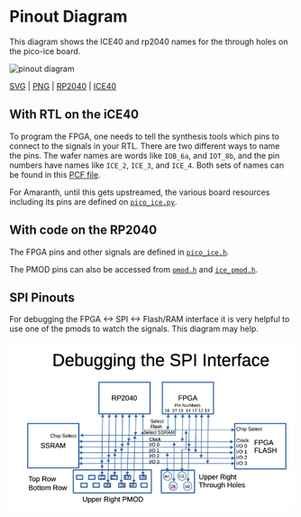 # Pinout Diagram

This diagram shows the ICE40 and rp2040 names for the through holes on the pico-ice board. 


![pinout diagram](pinout/pinout.svg)

[SVG](pinout/pinout.svg)
| [PNG](pinout/pinout.png)
| [RP2040](https://www.raspberrypi.com/documentation/pico-sdk/hardware.html#autotoc_md0)
| [ICE40](https://www.latticesemi.com/view_document?document_id=51971)


## With RTL on the iCE40

To program the FPGA, one needs to tell the synthesis tools which pins to connect to the signals in your RTL.  There are two different ways to name the pins.   The wafer names are words like `IOB_6a`, and `IOT_8b`, and the pin numbers have names like `ICE_2`, `ICE_3`, and `ICE_4`.
Both sets of names can be found in this [PCF file](https://github.com/tinyvision-ai-inc/pico-ice-sdk/blob/main/rtl/pico_ice.pcf).

For Amaranth, until this gets upstreamed, the various board resources including its pins are defined on
[`pico_ice.py`](https://github.com/tinyvision-ai-inc/pico-ice-sdk/blob/main/amaranth/pico_ice.py).


## With code on the RP2040

The FPGA pins and other signals are defined in [`pico_ice.h`](https://github.com/tinyvision-ai-inc/pico-ice-sdk/blob/main/include/boards/pico_ice.h).

The PMOD pins can also be accessed from
[`pmod.h`](https://github.com/tinyvision-ai-inc/pico-ice-sdk/blob/main/include/pmod.h) and
[`ice_pmod.h`](https://github.com/tinyvision-ai-inc/pico-ice-sdk/blob/main/include/ice_pmod.h).

## SPI Pinouts 

For debugging the FPGA <-> SPI <-> Flash/RAM interface it is very helpful to use one of the 
pmods to watch the signals.   This diagram may help. 

![SPI Debugging](../Docs/images/pico_ice_spi_debug.png)

